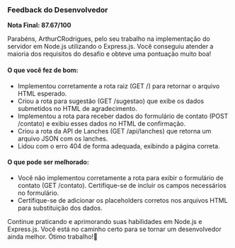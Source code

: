 ### Feedback do Desenvolvedor

**Nota Final: 87.67/100**

Parabéns, ArthurCRodrigues, pelo seu trabalho na implementação do servidor em Node.js utilizando o Express.js. Você conseguiu atender a maioria dos requisitos do desafio e obteve uma pontuação muito boa!

#### O que você fez de bom:
- Implementou corretamente a rota raiz (GET /) para retornar o arquivo HTML esperado.
- Criou a rota para sugestão (GET /sugestao) que exibe os dados submetidos no HTML de agradecimento.
- Implementou a rota para receber dados do formulário de contato (POST /contato) e exibiu esses dados no HTML de confirmação.
- Criou a rota da API de Lanches (GET /api/lanches) que retorna um arquivo JSON com os lanches.
- Lidou com o erro 404 de forma adequada, exibindo a página correta.

#### O que pode ser melhorado:
- Você não implementou corretamente a rota para exibir o formulário de contato (GET /contato). Certifique-se de incluir os campos necessários no formulário.
- Certifique-se de adicionar os placeholders corretos nos arquivos HTML para substituição dos dados.

Continue praticando e aprimorando suas habilidades em Node.js e Express.js. Você está no caminho certo para se tornar um desenvolvedor ainda melhor. Ótimo trabalho!🚀
